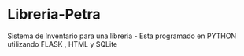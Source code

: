 # Libreria-Petra
Sistema de Inventario para una libreria - Esta programado en PYTHON  utilizando FLASK , HTML y SQLite

